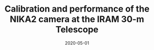---
title: "Calibration and performance of the NIKA2 camera at the IRAM 30-m Telescope"
collection: "co_papers"
permalink: /publications/2020A&A...637A..71P
date: 2020-05-01
venue: "Astronomy and Astrophysics"
citation: "Perotto, L., Ponthieu, N., Macías-Pérez, J. F., et al. (2020), Astronomy and Astrophysics, 637, A71."
---